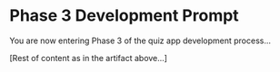 # Phase 3 Development Prompt

You are now entering Phase 3 of the quiz app development process...

[Rest of content as in the artifact above...]